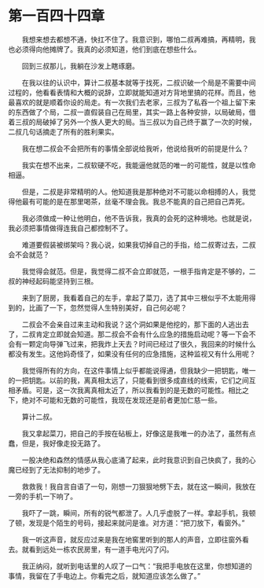 # 第一百四十四章


　　我想来想去都想不通，快扛不住了。我意识到，哪怕二叔再难搞，再精明，我也必须得向他摊牌了。我真的必须知道，他们到底在想些什么。

　　回到三叔那儿，我躺在沙发上瞎琢磨。

　　在我以往的认识中，算计二叔基本就等于找死，二叔识破一个局是不需要中间过程的，他看看表情和大概的说辞，立即就能知道对方背地里搞的花样。而且，他最喜欢的就是顺着你设的局走。有一次我们去老家，三叔为了私吞一个祖上留下来的东西做了个局，二叔一直假装自己在局里，其实一路上各种安排，以局破局，借着三叔的局破掉了另外一个族人更大的局。当三叔以为自己终于赢了一次的时候，二叔几句话摘走了所有的胜利果实。

　　我在想二叔会不会把所有的事情全部说给我听，他说给我听的前提是什么？

　　我实在想不出来，二叔软硬不吃，我能逼他就范的唯一的可能性，就是以性命相逼。

　　但是，二叔是非常精明的人。他知道我是那种绝对不可能以命相搏的人，我觉得他最有可能的是在那里喝茶，丝毫不理会我。我总不能真的自己把自己弄死。

　　我必须做成一种让他明白，他不告诉我，我真的会死的这种境地。也就是说，我必须把事情做得连我自己都控制不了。

　　难道要假装被绑架吗？我心说，如果我切掉自己的手指，给二叔寄过去，二叔会不会就范？

　　我觉得会就范。但是，我觉得二叔不会立即就范，一根手指肯定是不够的，二叔的神经起码能坚持到三根。

　　来到了厨房，我看着自己的左手，拿起了菜刀，选了其中三根似乎不太能用得到的，比画了一下，忽然觉得人生特别美好，自己何必呢？

　　二叔会不会亲自过来主动和我说？这个洞如果是他挖的，那下面的人逃出去了，二叔肯定立即就会知道。那二叔会不会有什么应急的措施启动呢？等一下会不会有一颗定向导弹飞过来，把我炸上天去？时间已经过了很久，我回来的时候什么都没有发生。这他妈奇怪了，如果没有任何的应急措施，这种监视又有什么用呢？

　　我觉得所有的方向，在这件事情上似乎都能说得通，但我缺少一把钥匙，唯一的一把钥匙。以前的我，离真相太远了，只能看到很多成直线的线索，它们之间互相矛盾。可是，这一次我离真相太近了，所以我看到的是无数的可能性。相比之下，绝对不可能和无数的可能性，我现在发现还是前者更加仁慈一些。

　　算计二叔。

　　我又拿起菜刀，把自己的手按在砧板上，好像这是我唯一的办法了，虽然有点蠢，但是，我好像走投无路了。

　　一股决绝和森然的情感从我心底涌了起来，此时我意识到自己快疯了，我的心魔已经到了无法抑制的地步了。

　　救救我！我自言自语了一句，刚想一刀狠狠地劈下去，就在这一瞬间，我放在一旁的手机一下响了。

　　我吓了一跳，瞬间，所有的锐气都泄了。人几乎虚脱了一样。拿起手机，我顿了顿，发现是个陌生的号码，接起来就问是谁。对方道：“把刀放下，看窗外。”

　　我一听这声音，就反应过来是我在地窖里听到的那人的声音，立即往窗外看去。就看到远处一栋农民房里，有一道手电光闪了闪。

　　我正纳闷，就听到电话里的人叹了一口气：“我把手电放在这里，你想知道的事情，我留在了手电边上。你看完之后，就知道应该怎么做了。”

